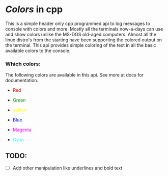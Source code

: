 
# *Colors* in cpp

This is a simple header only cpp programmed api to log messages to console
with colors and more. Mostly all the terminals now-a-days can use and
show colors unlike the MS-DOS old-aged computers. Almost all the linux
distro's from the starting have been supporting the colored output on
the terminal. This api provides simple coloring of the text in all the
basic available colors to the console.

### Which colors:
The following colors are available in this api. See more at docs for
documentation.

- <p style="color:red">Red</p>
- <p style="color:green">Green</p>
- <p style="color:yellow">yellow</p>
- <p style="color:blue">Blue</p>
- <p style="color:magenta">Magenta</p>
- <p style="color:cyan">Cyan</p>


## TODO:
- [ ] Add other manipulation like underlines and bold text
